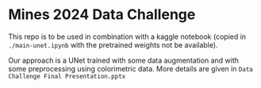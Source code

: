 # Mines 2024 Data Challenge
This repo is to be used in combination with a kaggle notebook (copied in `./main-unet.ipynb` with the pretrained weights not be available).

Our approach is a UNet trained with some data augmentation and with some preprocessing using colorimetric data. More details are given in `Data Challenge Final Presentation.pptx`
